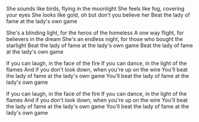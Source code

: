 She sounds like birds, flying in the moonlight
She feels like fog, covering your eyes
She looks like gold, oh but don't you believe her
Beat the lady of fame at the lady's own game

She's a blinding light, for the heros of the homeless
A one way flight, for believers in the dream
She's an endless night, for those who bought the starlight
Beat the lady of fame at the lady's own game
Beat the lady of fame at the lady's own game

If you can laugh, in the face of the fire
If you can dance, in the light of the flames
And if you don't look down, when you're up on the wire
You'll beat the lady of fame at the lady's own game
You'll beat the lady of fame at the lady's own game

If you can laugh, in the face of the fire
If you can dance, in the light of the flames
And if you don't look down, when you're up on the wire
You'll beat the lady of fame at the lady's own game
You'll beat the lady of fame at the lady's own game
